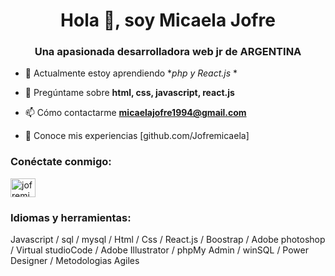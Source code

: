 <h1 align="center">Hola 👋, soy Micaela Jofre</h1>
<h3 align="center">Una apasionada desarrolladora web jr de ARGENTINA</h3>

- 🌱 Actualmente estoy aprendiendo **php y React.js* *

- 💬 Pregúntame sobre **html, css, javascript, react.js**

- 📫 Cómo contactarme **micaelajofre1994@gmail.com**

- 📄 Conoce mis experiencias [github.com/Jofremicaela]

<h3 align="left">Conéctate conmigo:</h3>
<p align="left">
<a href="https://linkedin.com/in/jofremicaela-developer" target=" blank"><img align="center" src="https://raw.githubusercontent.com/rahuldkjain/github-profile-readme-generator/master/src/images/icons/Social/linked-in-alt.svg" alt="jofremicaela-desarrollador" height="30" width="40" /></a>
</p>

<h3 align="left">Idiomas y herramientas:</h3>

Javascript / sql / mysql / Html / Css / React.js / Boostrap / Adobe photoshop / Virtual studioCode / Adobe Illustrator / phpMy Admin / winSQL / Power Designer / Metodologias Agiles
